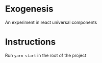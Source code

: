 # Exogenesis

An experiment in react universal components

# Instructions

Run `yarn start` in the root of the project

